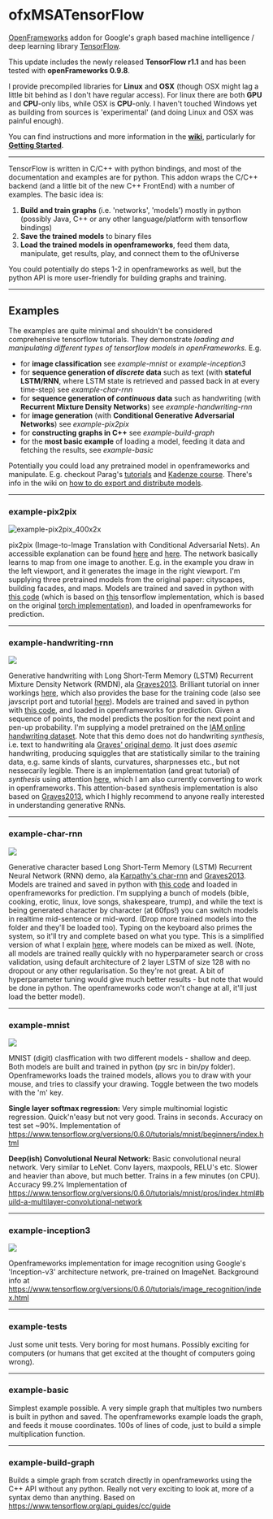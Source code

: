 
# ofxMSATensorFlow
[OpenFrameworks](http://openframeworks.cc) addon for Google's graph based machine intelligence / deep learning library [TensorFlow](https://www.tensorflow.org).

This update includes the newly released **TensorFlow r1.1** and has been tested with **openFrameworks 0.9.8**.

I provide precompiled libraries for **Linux** and **OSX** (though OSX might lag a little bit behind as I don't have regular access). For linux there are both **GPU** and **CPU**-only libs, while OSX is **CPU**-only. I haven't touched Windows yet as building from sources is 'experimental' (and doing Linux and OSX was painful enough).

You can find instructions and more information in the **[wiki](https://github.com/memo/ofxMSATensorFlow/wiki)**, particularly for **[Getting Started](https://github.com/memo/ofxMSATensorFlow/wiki/Getting-started)**.

---

TensorFlow is written in C/C++ with python bindings, and most of the documentation and examples are for python. This addon wraps the C/C++ backend (and a little bit of the new C++ FrontEnd) with a number of examples. The basic idea is:

1. **Build and train graphs** (i.e. 'networks', 'models') mostly in python (possibly Java, C++ or any other language/platform with tensorflow bindings)
2. **Save the trained models** to binary files
3. **Load the trained models in openframeworks**, feed them data, manipulate, get results, play, and connect them to the ofUniverse

You could potentially do steps 1-2 in openframeworks as well, but the python API is more user-friendly for building graphs and training. 

---
## Examples
The examples are quite minimal and shouldn't be considered comprehensive tensorflow tutorials. They demonstrate *loading and manipulating different types of tensorflow models in openFrameworks*. E.g.

* for **image classification** see *example-mnist* or *example-inception3*
* for **sequence generation of *discrete* data** such as text (with **stateful LSTM/RNN**, where LSTM state is retrieved and passed back in at every time-step) see *example-char-rnn*
* for **sequence generation of *continuous* data** such as handwriting (with **Recurrent Mixture Density Networks**) see *example-handwriting-rnn*
* for **image generation** (with **Conditional Generative Adversarial Networks**) see *example-pix2pix*
* for **constructing graphs in C++** see *example-build-graph*
* for the **most basic example** of loading a model, feeding it data and fetching the results, see *example-basic*

Potentially you could load any pretrained model in openframeworks and manipulate. E.g. checkout Parag's [tutorials](https://github.com/pkmital/tensorflow_tutorials) and [Kadenze course](https://www.kadenze.com/courses/creative-applications-of-deep-learning-with-tensorflow-iv/info). There's info in the wiki on [how to do export and distribute models](https://github.com/memo/ofxMSATensorFlow/wiki/Loading-and-using-trained-tensorflow-models-in-openFrameworks).

---

### example-pix2pix
![example-pix2pix_400x2x](https://cloud.githubusercontent.com/assets/144230/26264408/a4700456-3cd4-11e7-8b2c-632f99acac28.gif)

pix2pix (Image-to-Image Translation with Conditional Adversarial Nets). An accessible explanation can be found [here](https://phillipi.github.io/pix2pix/) and [here](https://affinelayer.com/pix2pix/). The network basically learns to map from one image to another. E.g. in the example you draw in the left viewport, and it generates the image in the right viewport. I'm supplying three pretrained models from the original paper: cityscapes, building facades, and maps. Models are trained and saved in python with [this code](https://github.com/memo/pix2pix-tensorflow) (which is based on [this](https://github.com/affinelayer/pix2pix-tensorflow) tensorflow implementation, which is based on the original [torch implementation](https://phillipi.github.io/pix2pix/)), and loaded in openframeworks for prediction. 

---

### example-handwriting-rnn
![](https://cloud.githubusercontent.com/assets/144230/23376150/08a3f866-fd23-11e6-9d9f-45738b1e9b2e.gif)

Generative handwriting with Long Short-Term Memory (LSTM) Recurrent Mixture Density Network (RMDN), ala [Graves2013](https://arxiv.org/abs/1308.0850). Brilliant tutorial on inner workings [here](http://blog.otoro.net/2015/12/12/handwriting-generation-demo-in-tensorflow/), which also provides the base for the training code (also see javscript port and tutorial [here](http://distill.pub/2016/handwriting/)).  Models are trained and saved in python with [this code](https://github.com/memo/write-rnn-tensorflow), and loaded in openframeworks for prediction. Given a sequence of points, the model predicts the position for the next point and pen-up probability. I'm supplying a model pretrained on the [IAM online handwriting dataset](http://www.fki.inf.unibe.ch/databases/iam-on-line-handwriting-database). Note that this demo does not do handwriting *synthesis*, i.e. text to handwriting ala [Graves' original demo](https://www.cs.toronto.edu/~graves/handwriting.html). It just does *asemic* handwriting, producing squiggles that are statistically similar to the training data, e.g. same kinds of slants, curvatures, sharpnesses etc., but not nessecarily legible. There is an implementation (and great tutorial) of *synthesis* using attention [here](https://greydanus.github.io/2016/08/21/handwriting/), which I am also currently converting to work in openframeworks. This attention-based synthesis implementation is also based on [Graves2013](https://arxiv.org/abs/1308.0850), which I highly recommend to anyone really interested in understanding generative RNNs.

---

### example-char-rnn
![](https://cloud.githubusercontent.com/assets/144230/23296346/74d8a194-fa6c-11e6-90c2-fb02084eb82b.png)

Generative character based Long Short-Term Memory (LSTM) Recurrent Neural Network (RNN) demo, ala [Karpathy's char-rnn](http://karpathy.github.io/2015/05/21/rnn-effectiveness/) and [Graves2013](https://arxiv.org/abs/1308.0850).
Models are trained and saved in python with [this code](https://github.com/memo/char-rnn-tensorflow) and loaded in openframeworks for prediction. I'm supplying a bunch of models (bible, cooking, erotic, linux, love songs, shakespeare, trump), and while the text is being generated character by character (at 60fps!) you can switch models in realtime mid-sentence or mid-word. (Drop more trained models into the folder and they'll be loaded too). Typing on the keyboard also primes the system, so it'll try and complete based on what you type. This is a simplified version of what I explain [here](https://vimeo.com/203485851), where models can be mixed as well. (Note, all models are trained really quickly with no hyperparameter search or cross validation, using default architecture of 2 layer LSTM of size 128 with no dropout or any other regularisation. So they're not great. A bit of hyperparameter tuning would give much better results - but note that would be done in python. The openframeworks code won't change at all, it'll just load the better model).

---

### example-mnist
![](https://cloud.githubusercontent.com/assets/144230/12665280/8fa4612a-c62e-11e5-950e-eaec14d4211d.png)

MNIST (digit) clasffication with two different models - shallow and deep. Both models are built and trained in python (py src in bin/py folder). Openframeworks loads the trained models, allows you to draw with your mouse, and tries to classify your drawing. Toggle between the two models with the 'm' key.

**Single layer softmax regression:** Very simple multinomial logistic regression. Quick'n'easy but not very good. Trains in seconds. Accuracy on test set ~90%. 
Implementation of https://www.tensorflow.org/versions/0.6.0/tutorials/mnist/beginners/index.html

**Deep(ish) Convolutional Neural Network:** Basic convolutional neural network. Very similar to LeNet. Conv layers, maxpools, RELU's etc. Slower and heavier than above, but much better. Trains in a few minutes (on CPU). Accuracy 99.2%
Implementation of https://www.tensorflow.org/versions/0.6.0/tutorials/mnist/pros/index.html#build-a-multilayer-convolutional-network

---

### example-inception3
![](https://cloud.githubusercontent.com/assets/144230/23235025/e88d8a40-f94b-11e6-9f3b-c5c65906c1a4.png)

Openframeworks implementation for image recognition using Google's 'Inception-v3' architecture network, pre-trained on ImageNet. Background info at https://www.tensorflow.org/versions/0.6.0/tutorials/image_recognition/index.html

---

### example-tests
Just some unit tests. Very boring for most humans. Possibly exciting for computers (or humans that get excited at the thought of computers going wrong).

---

### example-basic
Simplest example possible. A very simple graph that multiples two numbers is built in python and saved. The openframeworks example loads the graph, and feeds it mouse coordinates. 100s of lines of code, just to build a simple multiplication function. 

---

### example-build-graph
Builds a simple graph from scratch directly in openframeworks using the C++ API without any python. Really not very exciting to look at, more of a syntax demo than anything. Based on https://www.tensorflow.org/api_guides/cc/guide
